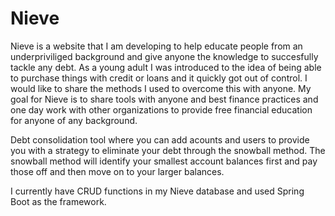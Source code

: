 # Nieve
Nieve is a website that I am developing to help educate people from an underpriviliged background and give anyone the knowledge to succesfully tackle any debt. As a young adult I was introduced to the idea of being able to purchase things with credit or loans and it quickly got out of control. I would like to share the methods I used to overcome this with anyone. My goal for Nieve is to share tools with anyone and best finance practices and one day work with other organizations to provide free financial education for anyone of any background.

Debt consolidation tool where you can add acounts and users to provide you with a strategy to eliminate your debt through the snowball method. The snowball method will identify your smallest account balances first and pay those off and then move on to your larger balances.

I currently have CRUD functions in my Nieve database and used Spring Boot as the framework. 
